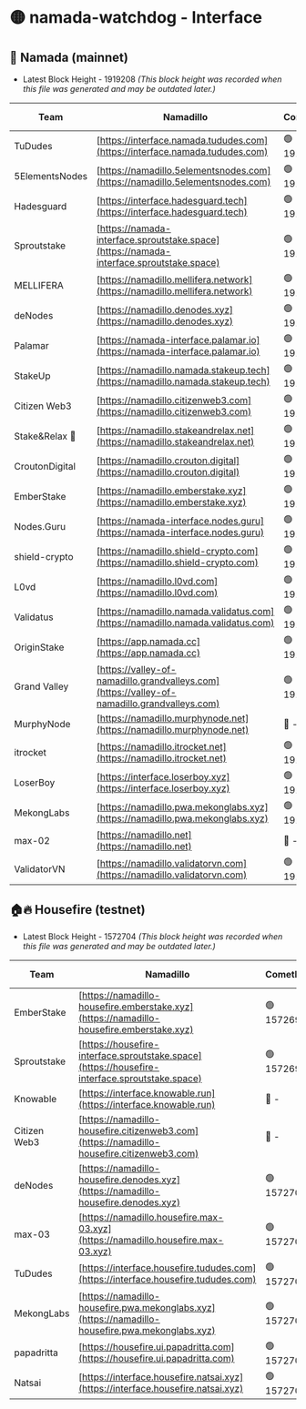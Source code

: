 # 🟡 namada-watchdog - Interface

## 🚀 Namada (mainnet)
- Latest Block Height - 1919208 *(This block height was recorded when this file was generated and may be outdated later.)*

| Team | Namadillo | CometBFT | Indexer | MASP Indexer |
|-|-|-|-|-|
| TuDudes | [https://interface.namada.tududes.com](https://interface.namada.tududes.com) | 🟢 1919172 | 🟢 1919171 | 🟢 1919171 |
| 5ElementsNodes | [https://namadillo.5elementsnodes.com](https://namadillo.5elementsnodes.com) | 🟢 1919183 | 🟢 1919183 | 🟢 1919183 |
| Hadesguard | [https://interface.hadesguard.tech](https://interface.hadesguard.tech) | 🟢 1919184 | 🟢 1919184 | 🟢 1919184 |
| Sproutstake | [https://namada-interface.sproutstake.space](https://namada-interface.sproutstake.space) | 🟢 1919185 | 🟢 1919185 | 🟢 1919185 |
| MELLIFERA | [https://namadillo.mellifera.network](https://namadillo.mellifera.network) | 🟢 1919186 | 🟢 1919186 | 🟢 1919186 |
| deNodes | [https://namadillo.denodes.xyz](https://namadillo.denodes.xyz) | 🟢 1919187 | 🟢 1919187 | 🟢 1919187 |
| Palamar | [https://namada-interface.palamar.io](https://namada-interface.palamar.io) | 🟢 1919188 | 🟢 1919188 | 🟢 1919188 |
| StakeUp | [https://namadillo.namada.stakeup.tech](https://namadillo.namada.stakeup.tech) | 🟢 1919189 | 🟢 1919189 | 🟢 1919188 |
| Citizen Web3 | [https://namadillo.citizenweb3.com](https://namadillo.citizenweb3.com) | 🟢 1919190 | 🟢 1919189 | 🟢 1919190 |
| Stake&Relax 🦥 | [https://namadillo.stakeandrelax.net](https://namadillo.stakeandrelax.net) | 🟢 1919190 | 🟢 1919190 | 🟢 1919190 |
| CroutonDigital | [https://namadillo.crouton.digital](https://namadillo.crouton.digital) | 🟢 1919192 | 🔴 - | 🟢 1919193 |
| EmberStake | [https://namadillo.emberstake.xyz](https://namadillo.emberstake.xyz) | 🟢 1919193 | 🟢 1919193 | 🟢 1919194 |
| Nodes.Guru | [https://namada-interface.nodes.guru](https://namada-interface.nodes.guru) | 🟢 1919194 | 🟢 1919194 | 🟢 1919194 |
| shield-crypto | [https://namadillo.shield-crypto.com](https://namadillo.shield-crypto.com) | 🟢 1919195 | 🟢 1919195 | 🟢 1919195 |
| L0vd | [https://namadillo.l0vd.com](https://namadillo.l0vd.com) | 🟢 1919196 | 🔴 1889999 | 🟢 1919196 |
| Validatus | [https://namadillo.namada.validatus.com](https://namadillo.namada.validatus.com) | 🟢 1919197 | 🟢 1919196 | 🔴 1407645 |
| OriginStake | [https://app.namada.cc](https://app.namada.cc) | 🟢 1919198 | 🟢 1919198 | 🟢 1919197 |
| Grand Valley | [https://valley-of-namadillo.grandvalleys.com](https://valley-of-namadillo.grandvalleys.com) | 🟢 1919198 | 🟢 1919198 | 🟢 1919199 |
| MurphyNode | [https://namadillo.murphynode.net](https://namadillo.murphynode.net) | 🔴 - | 🔴 - | 🔴 - |
| itrocket | [https://namadillo.itrocket.net](https://namadillo.itrocket.net) | 🟢 1919204 | 🟢 1919204 | 🟢 1919204 |
| LoserBoy | [https://interface.loserboy.xyz](https://interface.loserboy.xyz) | 🟢 1919205 | 🟢 1919205 | 🟢 1919205 |
| MekongLabs | [https://namadillo.pwa.mekonglabs.xyz](https://namadillo.pwa.mekonglabs.xyz) | 🟢 1919206 | 🟢 1919206 | 🟢 1919206 |
| max-02 | [https://namadillo.net](https://namadillo.net) | 🔴 - | 🔴 - | 🔴 - |
| ValidatorVN | [https://namadillo.validatorvn.com](https://namadillo.validatorvn.com) | 🟢 1919208 | 🟢 1919208 | 🟢 1919208 |

## 🏠🔥 Housefire (testnet)
- Latest Block Height - 1572704 *(This block height was recorded when this file was generated and may be outdated later.)*

| Team | Namadillo | CometBFT | Indexer | MASP Indexer |
|-|-|-|-|-|
| EmberStake | [https://namadillo-housefire.emberstake.xyz](https://namadillo-housefire.emberstake.xyz) | 🟢 1572696 | 🟢 1572696 | 🟢 1572697 |
| Sproutstake | [https://housefire-interface.sproutstake.space](https://housefire-interface.sproutstake.space) | 🟢 1572697 | 🟢 1572697 | 🟢 1572697 |
| Knowable | [https://interface.knowable.run](https://interface.knowable.run) | 🔴 - | 🔴 - | 🔴 - |
| Citizen Web3 | [https://namadillo-housefire.citizenweb3.com](https://namadillo-housefire.citizenweb3.com) | 🔴 - | 🔴 - | 🔴 - |
| deNodes | [https://namadillo-housefire.denodes.xyz](https://namadillo-housefire.denodes.xyz) | 🟢 1572701 | 🔴 1570374 | 🟢 1572701 |
| max-03 | [https://namadillo.housefire.max-03.xyz](https://namadillo.housefire.max-03.xyz) | 🟢 1572702 | 🟢 1572702 | 🟢 1572702 |
| TuDudes | [https://interface.housefire.tududes.com](https://interface.housefire.tududes.com) | 🟢 1572702 | 🟢 1572702 | 🟢 1572702 |
| MekongLabs | [https://namadillo-housefire.pwa.mekonglabs.xyz](https://namadillo-housefire.pwa.mekonglabs.xyz) | 🟢 1572703 | 🟢 1572703 | 🟢 1572703 |
| papadritta | [https://housefire.ui.papadritta.com](https://housefire.ui.papadritta.com) | 🟢 1572704 | 🟢 1572704 | 🟢 1572704 |
| Natsai | [https://interface.housefire.natsai.xyz](https://interface.housefire.natsai.xyz) | 🟢 1572704 | 🟢 1572704 | 🟢 1572704 |

